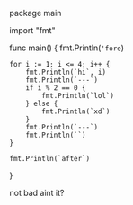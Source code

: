 package main

import "fmt"

func main() {
	fmt.Println(`'fore`)

	for i := 1; i <= 4; i++ {
		fmt.Println(`hi`, i)
		fmt.Println(`---`)
		if i % 2 == 0 {
			fmt.Println(`lol`)
		} else {
			fmt.Println(`xd`)
		}
		fmt.Println(`---`)
		fmt.Println(``)
	}

	fmt.Println(`after`)
}

not bad aint it?